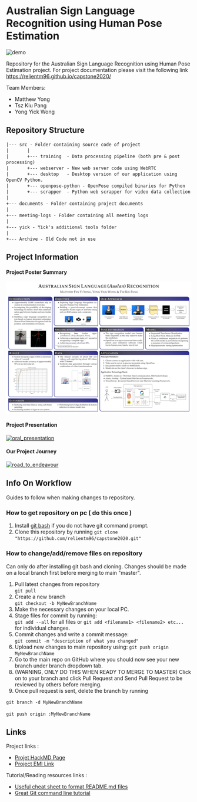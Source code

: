 # Australian Sign Language Recognition using Human Pose Estimation

![demo](docs/images/Demo_Gif.gif)

Repository for the Australian Sign Language Recognition using Human Pose Estimation project. For project documentation please visit the following link https://relientm96.github.io/capstone2020/

Team Members:

* Matthew Yong
* Tsz Kiu Pang
* Yong Yick Wong

## Repository Structure
```
|--- src - Folder containing source code of project
|       |
|       +--- training  - Data processing pipeline (both pre & post processing)  
|       +--- webserver - New web server code using WebRTC
|       +--- desktop   - Desktop version of our application using OpenCV Python.
|       +--- openpose-python - OpenPose compiled binaries for Python
|       +--- scrapper  - Python web scrapper for video data collection
|
+--- documents - Folder containing project documents
|       
+--- meeting-logs - Folder containing all meeting logs
|
+--- yick - Yick's additional tools folder
|
+--- Archive - Old Code not in use 
```

## Project Information

#### Project Poster Summary
![poster](docs/images/Electrical_Matthew_Yong_Poster.png)

#### Project Presentation
[![oral_presentation](http://img.youtube.com/vi/AMlnNzqC3Bs/0.jpg)](http://www.youtube.com/watch?v=AMlnNzqC3Bs "Endeavour Presentation - Australian Sign Language Recognition")

#### Our Project Journey
[![road_to_endeavour](http://img.youtube.com/vi/zT6ssMtPTGA/0.jpg)](http://www.youtube.com/watch?v=zT6ssMtPTGA "Road to Endeavour")

## Info On Workflow
Guides to follow when making changes to repository.

### How to get repository on pc ( do this once )
1. Install [git bash](https://gitforwindows.org/) if you do not have git command prompt.  
2. Clone this repository by running 
`git clone "https://github.com/relientm96/capstone2020.git"`

### How to change/add/remove files on repository
Can only do after installing git bash and cloning. Changes should be made on a local branch first before merging to main "master".     

1. Pull latest changes from repository   
`git pull`  
2. Create a new branch    
`git checkout -b MyNewBranchName`  
3. Make the necessary changes on your local PC.   
4. Stage files for commit by running:  
`git add --all` for all files or `git add <filename1> <filename2> etc...` for individual changes.  
5. Commit changes and write a commit message:  
`git commit -m "description of what you changed"`
6. Upload new changes to main repository using:
`git push origin MyNewBranchName`  
7. Go to the main repo on GitHub where you should now see your new branch under branch dropdown tab.     
8. (WARNING, ONLY DO THIS WHEN READY TO MERGE TO MASTER) Click on to your branch and click Pull Request and Send Pull Request to be reviewed by others before merging.  
9. Once pull request is sent, delete the branch by running
```
git branch -d MyNewBranchName

git push origin :MyNewBranchName
```

## Links
Project links :    
* [Projet HackMD Page](https://hackmd.io/team/capstone2020?nav=overview)
* [Project EMI Link](https://apps2.eng.unimelb.edu.au/emi-capstone-projects/index.php?r=project%2Fview&id=194&ajaxView=yes)

Tutorial/Reading resources links :  
* [Useful cheat sheet to format README.md files](https://github.com/adam-p/markdown-here/wiki/Markdown-Cheatsheet)
* [Great Git command line tutorial](http://gitimmersion.com/)


